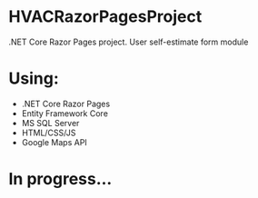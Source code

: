 # HVACRazorPagesProject
.NET Core Razor Pages project. User self-estimate form module
# Using:
- .NET Core Razor Pages
- Entity Framework Core
- MS SQL Server
- HTML/CSS/JS
- Google Maps API

# In progress...
